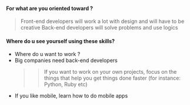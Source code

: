 #### For what are you oriented toward ?
> Front-end developers will work a lot with design and will have to be creative
> Back-end developers will solve problems and use logics

#### Where do u see yourself using these skills? 
* Where do u want to work ?
* Big companies need back-end developers
  >> If you want to work on your own projects, focus on the things that help you get things done  faster (for instance: Python, Ruby etc)
* If you like mobile, learn how to do mobile apps

